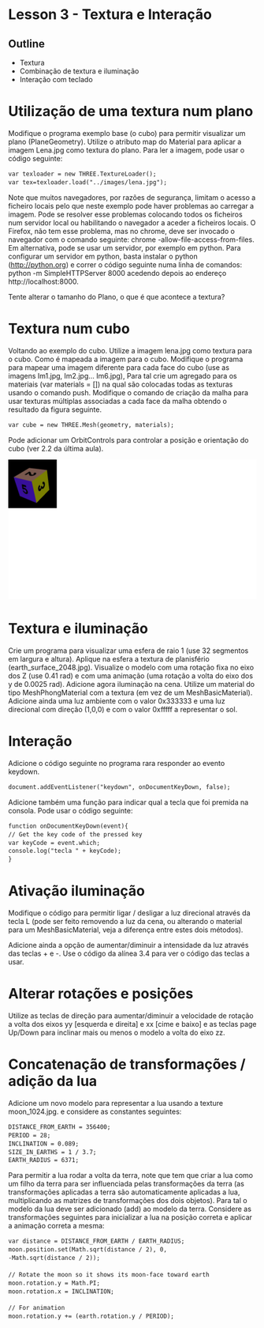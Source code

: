# Lesson 3 - Textura e Interação

## Outline
* Textura
* Combinação de textura e iluminação
* Interação com teclado

#	Utilização de uma textura num plano
Modifique o programa exemplo base (o cubo) para permitir visualizar um plano (PlaneGeometry). 
Utilize o atributo map do Material para aplicar a imagem Lena.jpg como textura do plano. Para ler a imagem, pode usar o código seguinte:
``` html
var texloader = new THREE.TextureLoader();
var tex=texloader.load("../images/lena.jpg");
``` 
Note que muitos navegadores, por razões de segurança, limitam o acesso a ficheiro locais pelo que neste exemplo pode haver problemas ao carregar a imagem. Pode se resolver esse problemas colocando todos os ficheiros num servidor local ou habilitando o navegador a aceder a ficheiros locais. O Firefox, não tem esse problema, mas no chrome, deve ser invocado o navegador com o comando seguinte: chrome -allow-file-access-from-files. Em alternativa, pode se usar um servidor, por exemplo em python. Para configurar um servidor em python, basta instalar o python (http://python.org) e correr o código seguinte numa linha de comandos: python -m SimpleHTTPServer 8000 acedendo depois ao endereço http://localhost:8000.

Tente alterar o tamanho do Plano, o que é que acontece a textura?

#	Textura num cubo
Voltando ao exemplo do cubo. Utilize a imagem lena.jpg como textura para o cubo. Como é mapeada a imagem para o cubo.
Modifique o programa para mapear uma imagem diferente para cada face do cubo (use as imagens Im1.jpg, Im2.jpg... Im6.jpg), Para tal crie um agregado para os materiais (var materials = []) na qual são colocadas todas as texturas usando o comando push. Modifique o comando de criação da malha para usar texturas múltiplas associadas a cada face da malha obtendo o resultado da figura seguinte.
``` html
var cube = new THREE.Mesh(geometry, materials);
``` 
Pode adicionar um OrbitControls para controlar a posição e orientação do cubo (ver 2.2 da última aula).
 
![cuboTextura](./cuboTextura.png)

# Textura e iluminação
Crie um programa para visualizar uma esfera de raio 1 (use 32 segmentos em largura e altura). Aplique na esfera a textura de planisfério (earth_surface_2048.jpg). Visualize o modelo com uma rotação fixa no eixo dos Z (use 0.41 rad) e com uma animação (uma rotação a volta do eixo dos y de 0.0025 rad).
Adicione agora iluminação na cena. Utilize um material do tipo MeshPhongMaterial com a textura (em vez de um MeshBasicMaterial). Adicione ainda uma luz ambiente com o valor 0x333333 e uma luz direcional com direção (1,0,0) e com o valor 0xfffff a representar o sol. 
# Interação
Adicione o código seguinte no programa rara responder ao evento keydown.
``` html
document.addEventListener("keydown", onDocumentKeyDown, false);
``` 
Adicione também uma função para indicar qual a tecla que foi premida na consola. Pode usar o código seguinte:
``` html
function onDocumentKeyDown(event){ 
// Get the key code of the pressed key 
var keyCode = event.which;
console.log("tecla " + keyCode);
}
``` 
# Ativação iluminação
Modifique o código para permitir ligar / desligar a luz direcional através da tecla L (pode ser feito removendo a luz da cena, ou alterando o material para um MeshBasicMaterial, veja a diferença entre estes dois métodos).

Adicione ainda a opção de aumentar/diminuir a intensidade da luz através das teclas + e -. Use o código da alínea 3.4 para ver o código das teclas a usar.

#	Alterar rotações e posições
Utilize as teclas de direção para aumentar/diminuir a velocidade de rotação a volta dos eixos yy [esquerda e direita] e xx [cime e baixo] e as teclas page Up/Down para inclinar mais ou menos o modelo a volta do eixo zz.

# Concatenação de transformações / adição da lua
Adicione um novo modelo para representar a lua usando a texture moon_1024.jpg. e considere as constantes seguintes:
``` html
DISTANCE_FROM_EARTH = 356400;
PERIOD = 28;
INCLINATION = 0.089;
SIZE_IN_EARTHS = 1 / 3.7;
EARTH_RADIUS = 6371;
``` 

Para permitir a lua rodar a volta da terra, note que tem que criar a lua como um filho da terra para ser influenciada pelas transformações da terra (as transformações aplicadas a terra são automaticamente aplicadas a lua, multiplicando as matrizes de transformações dos dois objetos). Para tal o modelo da lua deve ser adicionado (add) ao modelo da terra. Considere as transformações seguintes para inicializar a lua na posição correta e aplicar a animação correta a mesma:

``` html
var distance = DISTANCE_FROM_EARTH / EARTH_RADIUS;
moon.position.set(Math.sqrt(distance / 2), 0,
-Math.sqrt(distance / 2));

// Rotate the moon so it shows its moon-face toward earth
moon.rotation.y = Math.PI;
moon.rotation.x = INCLINATION;

// For animation 
moon.rotation.y += (earth.rotation.y / PERIOD);
``` 